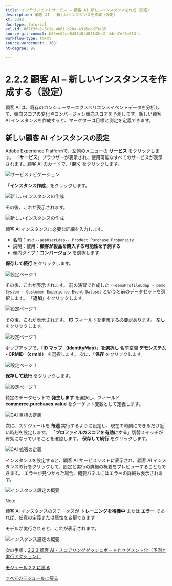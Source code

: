 ```yaml
---
title: インテリジェントサービス – 顧客 AI 新しいインスタンスを作成（設定）
description: 顧客 AI – 新しいインスタンスを作成（設定）
kt: 5342
doc-type: tutorial
exl-id: 067f3fa2-5c1e-4861-b26a-4315cad73a85
source-git-commit: b53ee64ae8438b8f48f842ed1f44ee7ef3e813fc
workflow-type: tm+mt
source-wordcount: '368'
ht-degree: 9%

---
```


# 2.2.2 顧客 AI – 新しいインスタンスを作成する（設定）

顧客 AI は、既存のコンシューマーエクスペリエンスイベントデータを分析して、傾向スコアの変化やコンバージョン傾向スコアを予測します。新しい顧客 AI インスタンスを作成すると、マーケターは目標と測定を定義できます。

## 新しい顧客 AI インスタンスの設定

Adobe Experience Platformで、左側のメニューの **サービス** をクリックします。 「**サービス**」ブラウザーが表示され、使用可能なすべてのサービスが表示されます。顧客 AI のカードで、「**開く** をクリックします。

![ サービスナビゲーション ](./images/navigatetoservice.png)

「**インスタンス作成**」をクリックします。

![ 新しいインスタンスの作成 ](./images/createnewinstance.png)

その後、これが表示されます。

![ 新しいインスタンスの作成 ](./images/custai1.png)


顧客 AI インスタンスに必要な詳細を入力します。

- 名前：use `--aepUserLdap-- Product Purchase Propensity`
- 説明：使用：**顧客が製品を購入する可能性を予測する**
- 傾向タイプ：**コンバージョン** を選択します

**保存して続行** をクリックします。

![ 設定ページ 1](./images/setuppage1.png)

その後、これが表示されます。 前の演習で作成した `--demoProfileLdap - Demo System - Customer Experience Event Dataset` という名前のデータセットを選択します。 「**追加**」をクリックします。

![ 設定ページ 1](./images/custai2.png)

その後、これが表示されます。 **ID** フィールドを定義する必要があります。 **なし** をクリックします。

![ 設定ページ 1](./images/custai2a.png)

ポップアップで、「**ID マップ （identityMap）」を選択し** 名前空間 **デモシステム - CRMID （crmId）** を選択します。 次に、「**保存** をクリックします。

![ 設定ページ 1](./images/custai2b.png)

**保存して続行** をクリックします。

![ 設定ページ 1](./images/custai2c.png)

特定のデータセットで **発生します** を選択し、フィールド **commerce.purchases.value** をターゲット変数として定義します。

![CAI 目標の定義 ](./images/caidefinegoal.png)

次に、スケジュールを **毎週** 実行するように設定し、現在の時刻にできるだけ近い時刻を設定します。 「**プロファイルのスコアを有効にする**」切替スイッチが有効になっていることを確認します。 **保存して続行** をクリックします。

![CAI 拡張の定義 ](./images/caiadvancepage.png)

インスタンスを設定すると、顧客 AI サービスリストに表示され、顧客 AI インスタンスの行をクリックして、設定と実行の詳細の概要をプレビューすることもできます。 エラーが見つかった場合、概要パネルにはエラーの詳細も表示されます。

![ インスタンス設定の概要 ](./images/caiinstancesummary.png)

>[!NOTE]
>
>顧客 AI インスタンスのステータスが **トレーニングを待機中** または **エラー** であれば、任意の定義または属性を変更できます

モデルが実行されると、これが表示されます。

![ インスタンス設定の概要 ](./images/caiinstancesummary1.png)


次の手順：[2.2.3 顧客 AI - スコアリングダッシュボードとセグメント化（予測と実行アクション） ](./ex3.md)

[モジュール 2.2 に戻る](./intelligent-services.md)

[すべてのモジュールに戻る](./../../../overview.md)

